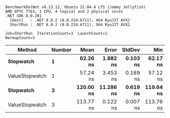 ```

BenchmarkDotNet v0.13.12, Ubuntu 22.04.4 LTS (Jammy Jellyfish)
AMD EPYC 7763, 1 CPU, 4 logical and 2 physical cores
.NET SDK 8.0.201
  [Host]   : .NET 8.0.2 (8.0.224.6711), X64 RyuJIT AVX2
  ShortRun : .NET 8.0.2 (8.0.224.6711), X64 RyuJIT AVX2

Job=ShortRun  IterationCount=3  LaunchCount=1  
WarmupCount=3  

```
| Method         | Number | Mean      | Error     | StdDev   | Min       | Max       | Gen0   | Allocated |
|--------------- |------- |----------:|----------:|---------:|----------:|----------:|-------:|----------:|
| **Stopwatch**      | **1**      |  **62.26 ns** |  **1.882 ns** | **0.103 ns** |  **62.17 ns** |  **62.37 ns** | **0.0005** |      **40 B** |
| ValueStopwatch | 1      |  57.24 ns |  3.453 ns | 0.189 ns |  57.12 ns |  57.45 ns |      - |         - |
| **Stopwatch**      | **3**      | **120.00 ns** | **11.286 ns** | **0.619 ns** | **119.64 ns** | **120.71 ns** | **0.0005** |      **40 B** |
| ValueStopwatch | 3      | 113.77 ns |  0.122 ns | 0.007 ns | 113.76 ns | 113.78 ns |      - |         - |

